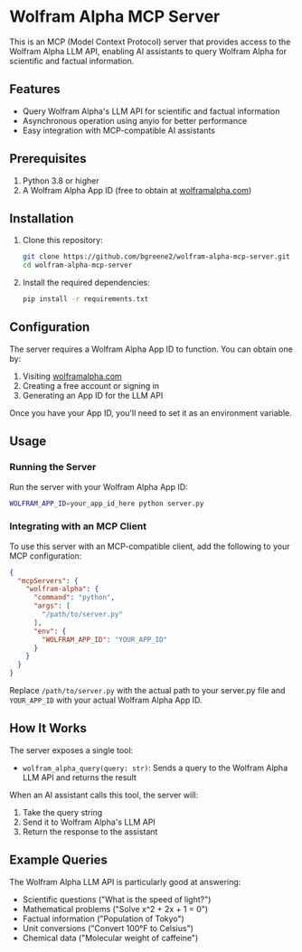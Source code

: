 # Wolfram Alpha MCP Server

This is an MCP (Model Context Protocol) server that provides access to the Wolfram Alpha LLM API, enabling AI assistants to query Wolfram Alpha for scientific and factual information.

## Features

- Query Wolfram Alpha's LLM API for scientific and factual information
- Asynchronous operation using anyio for better performance
- Easy integration with MCP-compatible AI assistants

## Prerequisites

1. Python 3.8 or higher
2. A Wolfram Alpha App ID (free to obtain at [wolframalpha.com](https://www.wolframalpha.com/))

## Installation

1. Clone this repository:
   ```bash
   git clone https://github.com/bgreene2/wolfram-alpha-mcp-server.git
   cd wolfram-alpha-mcp-server
   ```

2. Install the required dependencies:
   ```bash
   pip install -r requirements.txt
   ```

## Configuration

The server requires a Wolfram Alpha App ID to function. You can obtain one by:

1. Visiting [wolframalpha.com](https://www.wolframalpha.com/)
2. Creating a free account or signing in
3. Generating an App ID for the LLM API

Once you have your App ID, you'll need to set it as an environment variable.

## Usage

### Running the Server

Run the server with your Wolfram Alpha App ID:

```bash
WOLFRAM_APP_ID=your_app_id_here python server.py
```

### Integrating with an MCP Client

To use this server with an MCP-compatible client, add the following to your MCP configuration:

```json
{
  "mcpServers": {
    "wolfram-alpha": {
      "command": "python",
      "args": [
        "/path/to/server.py"
      ],
      "env": {
        "WOLFRAM_APP_ID": "YOUR_APP_ID"
      }
    }
  }
}
```

Replace `/path/to/server.py` with the actual path to your server.py file and `YOUR_APP_ID` with your actual Wolfram Alpha App ID.

## How It Works

The server exposes a single tool:

- `wolfram_alpha_query(query: str)`: Sends a query to the Wolfram Alpha LLM API and returns the result

When an AI assistant calls this tool, the server will:
1. Take the query string
2. Send it to Wolfram Alpha's LLM API
3. Return the response to the assistant

## Example Queries

The Wolfram Alpha LLM API is particularly good at answering:
- Scientific questions ("What is the speed of light?")
- Mathematical problems ("Solve x^2 + 2x + 1 = 0")
- Factual information ("Population of Tokyo")
- Unit conversions ("Convert 100°F to Celsius")
- Chemical data ("Molecular weight of caffeine")

